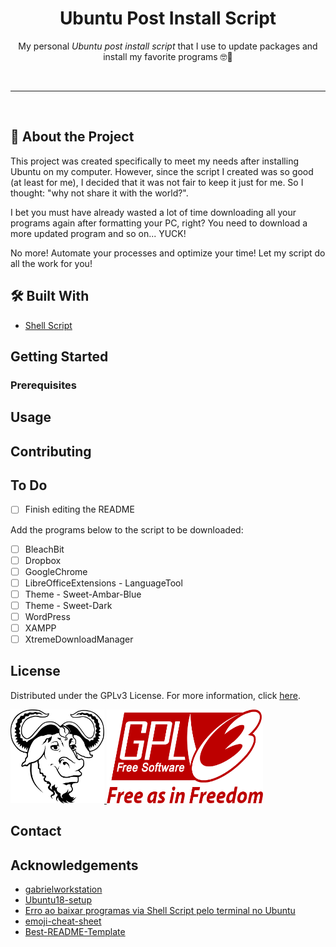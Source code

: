 <!-- Heading -->
<h1 align="center">Ubuntu Post Install Script</h1>
    <p align="center">My personal <em>Ubuntu post install script</em> that I use to update packages and install my favorite programs &#x1F913&#x1F596</p>
<br>

---

<br>

<!-- About The Project -->
<h2><strong>&#x1F9D0 About the Project</strong></h2>
<p>This project was created specifically to meet my needs after installing Ubuntu on my computer. However, since the script I created was so good (at least for me), I decided that it was not fair to keep it just for me. So I thought: "why not share it with the world?".</p>
<p>I bet you must have already wasted a lot of time downloading all your programs again after formatting your PC, right? You need to download a more updated program and so on... YUCK!</p>
<p>No more! Automate your processes and optimize your time! Let my script do all the work for you!</p>

<!-- Built With -->
<h2><strong>&#x1F6E0 Built With</strong></h2>
    <ul>
        <li><a href="https://en.wikipedia.org/wiki/Shell_script">Shell Script</a></li>
    </ul>

<!-- Getting Started -->
## Getting Started

<!-- Prerequisites -->
### Prerequisites

<!-- Usage Examples -->
## Usage

<!-- Contributing -->
## Contributing

<!-- To Do -->
## To Do
- [ ] Finish editing the README

Add the programs below to the script to be downloaded:
- [ ] BleachBit
- [ ] Dropbox
- [ ] GoogleChrome
- [ ] LibreOfficeExtensions - LanguageTool
- [ ] Theme - Sweet-Ambar-Blue
- [ ] Theme - Sweet-Dark
- [ ] WordPress
- [ ] XAMPP
- [ ] XtremeDownloadManager

<!-- License -->
## License
Distributed under the GPLv3 License. For more information, click [here](https://github.com/vyujitanaka/Ubuntu-Post-Install-Script/blob/master/LICENSE).
<!-- License Logos -->
<p align = "left">
    <tr>
        <td>
            <a href="https://www.gnu.org/">
            <img src="images/GNU-Logo.png" alt="GNU Logo" width="150" height="150">
            </a>
        </td>
    </tr>
    <tr>
        <td>
            <a href="https://www.gnu.org/licenses/gpl-3.0.html">
            <img src="images/GPLv3-Logo.png" alt="GNU Logo" width="250" height="150">
            </a>
        </td>
    </tr>
</p>

<!-- Contact -->
## Contact

<!-- Acknowledgements-->
## Acknowledgements
* [gabrielworkstation](https://github.com/Diolinux/gabrielworkstation)
* [Ubuntu18-setup](https://github.com/ChrisTitusTech/Ubuntu18-setup)
* [Erro ao baixar programas via Shell Script pelo terminal no Ubuntu](https://plus.diolinux.com.br/t/erro-ao-baixar-programas-via-shell-script-pelo-terminal-no-ubuntu/27328)
* [emoji-cheat-sheet](https://github.com/ikatyang/emoji-cheat-sheet)
* [Best-README-Template](https://github.com/othneildrew/Best-README-Template)
